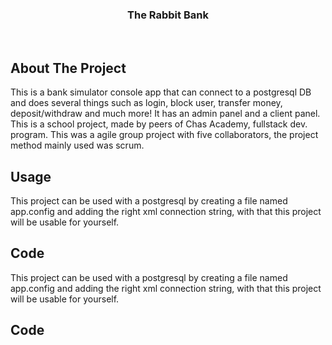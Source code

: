 <a name="readme-top"></a>

<div align="center">
<h3 align="center">The Rabbit Bank</h3>

  <p align="center">
    <br />
    
  </p>
</div>

<!-- ABOUT THE PROJECT -->
## About The Project
This is a bank simulator console app that can connect to a postgresql DB and does several things such as login, block user, transfer money, deposit/withdraw and much more! It has an admin panel and a client panel. This is a school project, made by peers of Chas Academy, fullstack dev. program.
This was a agile group project with five collaborators, the project method mainly used was scrum.

<!-- USAGE EXAMPLES -->
## Usage
This project can be used with a postgresql by creating a file named app.config and adding the right xml connection string, with that this project will be usable for yourself. 

<!-- CODE EXPLAINED -->
## Code
This project can be used with a postgresql by creating a file named app.config and adding the right xml connection string, with that this project will be usable for yourself.

<!-- AGILE PROJECT -->
## Code

